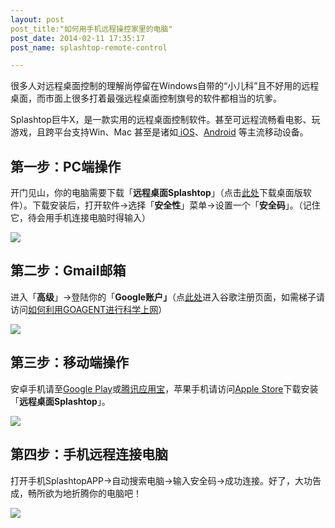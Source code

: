 ```yaml
---
layout: post
post_title:"如何用手机远程操控家里的电脑"
post_date: 2014-02-11 17:35:17
post_name: splashtop-remote-control

---
```


很多人对远程桌面控制的理解尚停留在Windows自带的“小儿科”且不好用的远程桌面，而市面上很多打着最强远程桌面控制旗号的软件都相当的坑爹。

Splashtop巨牛X，是一款实用的远程桌面控制软件。甚至可远程流畅看电影、玩游戏，且跨平台支持Win、Mac 甚至是诸如[ iOS](http://www.banpie.info/tag/iOS/)、[Android](http://www.banpie.info/tag/android/) 等主流移动设备。

## 第一步：PC端操作

开门见山，你的电脑需要下载「**远程桌面Splashtop**」（点击[此处](http://www2.splashtop.com/zh-CN/home)下载桌面版软件）。下载安装后，打开软件-&gt;选择「**安全性**」菜单-&gt;设置一个「**安全码**」。（记住它，待会用手机连接电脑时得输入）

![](http://mmbiz.qpic.cn/mmbiz/z3T1vlHdIXichRPfq0MymWicfGRuH5iap1Xl0wJbAtY2OpXnq4OKmDHfERdibtiboWNsF5f45Vl9I4aMbyatSFI5vaw/0)

## 第二步：Gmail邮箱

进入「**高级**」-&gt;登陆你的「**Google账户」**（点[此处](https://accounts.google.com/SignUp)进入谷歌注册页面，如需梯子请访问[如何利用GOAGENT进行科学上网](http://www.banpie.info/how-to-use-goagent-to-science-online/ "如何利用Goagent进行科学上网")）

![](http://mmbiz.qpic.cn/mmbiz/z3T1vlHdIXichRPfq0MymWicfGRuH5iap1XjAEecChF0u9aIgblJT18PC88AJpFjLvbWIEWibsiatu5CrRFyVl8WwRA/0)

## 第三步：移动端操作

安卓手机请至[Google Play](https://play.google.com/store/apps/details?id=com.splashtop.remote.pad.v2)或[腾讯应用宝](http://android.myapp.com/myapp/detail.htm?apkName=com.splashtop.remote.pad.v2)，苹果手机请访问[Apple Store](http://itunes.apple.com/app/id561386772)下载安装「**远程桌面Splashtop**」。

![](http://mmbiz.qpic.cn/mmbiz/z3T1vlHdIXichRPfq0MymWicfGRuH5iap1XZia2BECS636FOzcDoFJnMTeRHha4GBGFAKcoFlgCAiadR9sBPWZLnUzA/0)

## 第四步：手机远程连接电脑

打开手机SplashtopAPP-&gt;自动搜索电脑-&gt;输入安全码-&gt;成功连接。好了，大功告成，畅所欲为地折腾你的电脑吧！

![](http://mmbiz.qpic.cn/mmbiz/z3T1vlHdIXichRPfq0MymWicfGRuH5iap1Xb0aNofwd0C7iaP3tsVdW2DXJkCQK9icSuI0cL6qmC4Rw5czFFA3iahyDw/0)